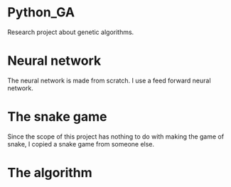 # Python_GA
Research project about genetic algorithms. 
# Neural network
The neural network is made from scratch. I use a feed forward neural network. 
# The snake game
Since the scope of this project has nothing to do with making the game of snake, I copied a snake game from someone else. 
# The algorithm

